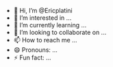 - 👋 Hi, I’m @Ericplatini
- 👀 I’m interested in ...
- 🌱 I’m currently learning ...
- 💞️ I’m looking to collaborate on ...
- 📫 How to reach me ...
- 😄 Pronouns: ...
- ⚡ Fun fact: ...

<!---
Ericplatini/Ericplatini is a ✨ special ✨ repository because its `README.md` (this file) appears on your GitHub profile.
You can click the Preview link to take a look at your changes.
--->
